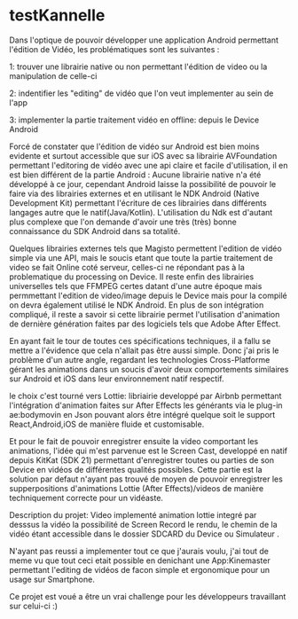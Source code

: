 # testKannelle

Dans l'optique de pouvoir développer une application Android permettant l'édition de Vidéo, les problématiques sont les suivantes :

  1: trouver une librairie native ou non permettant l'édition de video ou la manipulation de celle-ci
  
  2: indentifier les "editing" de vidéo que l'on veut implementer au sein de l'app
  
  3: implementer la partie traitement vidéo en offline: depuis le Device Android
  
  
 
 
 Forcé de constater que l'édition de vidéo sur Android est bien moins evidente et surtout accessible que sur iOS avec sa librairie AVFoundation permettant l'editoring
 de vidéo avec une api claire et facile d'utilisation, il en est bien différent de la partie Android : Aucune librairie native n'a été développé à ce jour, cependant Android laisse la possibilité de pouvoir le faire via des librairies externes et en utilisant
 le NDK Android (Native Development Kit) permettant l'écriture de ces librairies dans différents langages autre que le natif(Java/Kotlin).
 L'utilisation du Ndk est d'autant plus complexe que l'on demande d'avoir une très (très) bonne connaissance du SDK Android dans sa totalité.
 
 Quelques librairies externes tels que Magisto permettent l'edition de vidéo simple via une API, mais le soucis etant que toute la partie traitement de video se fait Online coté serveur, celles-ci ne répondant pas à la problematique du processing on Device.
Il reste enfin des librairies universelles tels que FFMPEG certes datant d'une autre époque mais permmettant l'edition de video/image  depuis le Device mais pour la compilé on devra également utilisé le NDK Android.
En plus de son intégration compliqué, il reste a savoir si cette librairie permet l'utilisation d'animation de dernière génération faites par des logiciels tels que Adobe After Effect.

En ayant fait le tour de toutes ces spécifications techniques, il a fallu se mettre a l'évidence que cela n'allait pas être aussi simple. Donc j'ai pris le problème d'un autre angle, regardant les technologies Cross-Platforme gérant les animations dans un soucis d'avoir deux comportements similaires sur Android et iOS dans leur environnement natif respectif.

le choix c'est tourné vers Lottie: libriairie developpé par Airbnb permettant l'intégration d'animation faites sur After Effects les générants via le plug-in ae:bodymovin en Json pouvant alors être intégré quelque soit le support React,Android,iOS de manière fluide et customisable.

Et pour le fait de pouvoir enregistrer ensuite la video comportant les animations, l'idée qui m'est parvenue est le Screen Cast, developpé en natif depuis KitKat (SDK 21) permettant d'enregistrer toutes ou parties de son Device en vidéos de différentes qualités possibles.
Cette partie est la solution par defaut n'ayant pas trouvé de moyen de pouvoir enregistrer les supperpositions d'animations Lottie (After Effects)/videos de manière techniquement correcte pour un vidéaste.

Description du projet:
  Video implementé
  animation lottie integré par desssus la vidéo
  la possibilité de Screen Record le rendu, le chemin de la vidéo étant accessible dans le dossier SDCARD du Device ou Simulateur .
  
N'ayant pas reussi a implementer tout ce que j'aurais voulu, j'ai tout de meme vu que tout ceci etait possible en denichant une App:Kinemaster permettant l'editing de vidéos de facon simple et ergonomique pour un usage sur Smartphone.

Ce projet est voué a être un vrai challenge pour les développeurs travaillant sur celui-ci :)

